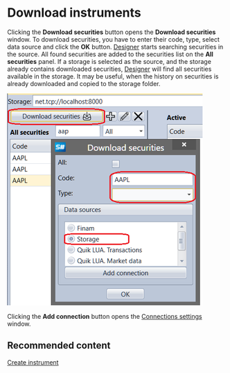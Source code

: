 # Download instruments

Clicking the **Download securities** button opens the **Download securities** window. To download securities, you have to enter their code, type, select data source and click the **OK** button. [Designer](Designer.md) starts searching securities in the source. All found securities are added to the securities list on the **All securities** panel. If a storage is selected as the source, and the storage already contains downloaded securities, [Designer](Designer.md) will find all securities available in the storage. It may be useful, when the history on securities is already downloaded and copied to the storage folder.

![Designer Download the tools 00](../images/Designer_Download_instruments_00.png)

Clicking the **Add connection** button opens the [Connections settings](Designer_Connection_settings.md) window.

## Recommended content

[Create instrument](Designer_Creation_tool.md)
